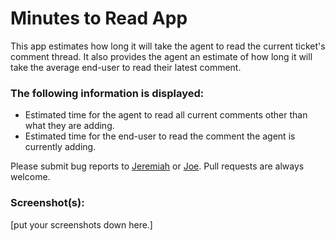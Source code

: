 # Minutes to Read App

This app estimates how long it will take the agent to read the current ticket's comment thread. It also provides the agent an estimate of how long it will take the average end-user to read their latest comment.

### The following information is displayed:

* Estimated time for the agent to read all current comments other than what they are adding.
* Estimated time for the end-user to read the comment the agent is currently adding.

Please submit bug reports to [Jeremiah](https://github.com/jeremiahcurrier) or [Joe](https://github.com/jstjoe). Pull requests are always welcome.

### Screenshot(s):
[put your screenshots down here.]
